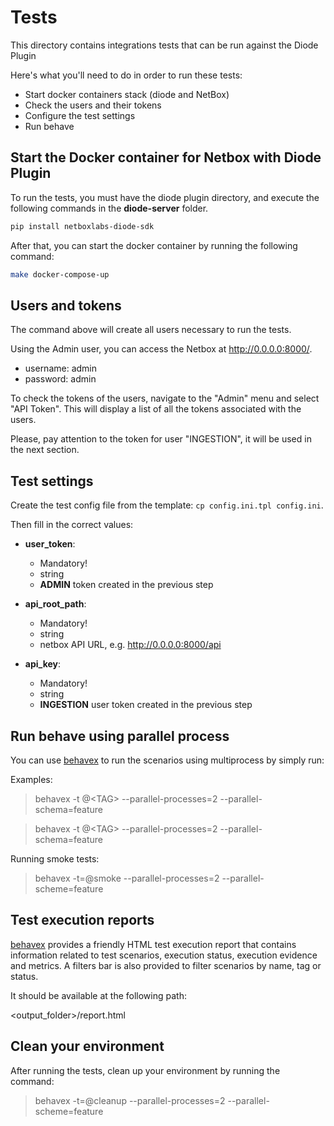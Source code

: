 # Tests
This directory contains integrations tests that can be run against the Diode Plugin


Here's what you'll need to do in order to run these tests:
- Start docker containers stack (diode and NetBox)
- Check the users and their tokens
- Configure the test settings
- Run behave


## Start the Docker container for Netbox with Diode Plugin

To run the tests, you must have the diode plugin directory, and execute the following commands in the **diode-server** folder.

```bash
pip install netboxlabs-diode-sdk 
```

After that, you can start the docker container by running the following command:

```bash
make docker-compose-up
```

## Users and tokens

The command above will create all users necessary to run the tests.

Using the Admin user, you can access the Netbox at http://0.0.0.0:8000/.

- username: admin
- password: admin

To check the tokens of the users, navigate to the "Admin" menu and select "API Token". This will display a list of all the tokens associated with the users.


Please, pay attention to the token for user "INGESTION", it will be used in the next section.

## Test settings
Create the test config file from the template: `cp config.ini.tpl config.ini`.

Then fill in the correct values:

- **user_token**:
  - Mandatory!
  - string
  - **ADMIN** token created in the previous step

- **api_root_path**:
  - Mandatory!
  - string
  - netbox API URL, e.g. http://0.0.0.0:8000/api

- **api_key**:
  - Mandatory!
  - string
  - **INGESTION** user token created in the previous step


## Run behave using parallel process

You can use [behavex](https://github.com/hrcorval/behavex) to run the scenarios using multiprocess by simply run:

Examples:

> behavex -t @\<TAG\> --parallel-processes=2 --parallel-schema=feature

> behavex -t @\<TAG\> --parallel-processes=2 --parallel-schema=feature

Running smoke tests:

> behavex -t=@smoke --parallel-processes=2 --parallel-scheme=feature


## Test execution reports
[behavex](https://github.com/hrcorval/behavex) provides a friendly HTML test execution report that contains information related to test scenarios, execution status, execution evidence and metrics. A filters bar is also provided to filter scenarios by name, tag or status.

It should be available at the following path:

<output_folder>/report.html

## Clean your environment

After running the tests, clean up your environment by running the command:

> behavex -t=@cleanup --parallel-processes=2 --parallel-scheme=feature